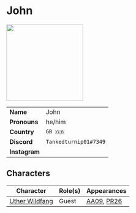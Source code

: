 # John

<img src="https://cdn.discordapp.com/avatars/userid/imageid.png?size=256" height="200" />

|||
| --- | --- |
| **Name** | John | player.3
| **Pronouns** | he/him |
| **Country** | `GB 🇬🇧` |
| **Discord** | `Tankedturnip01#7349` |
| **Instagram** | |

## Characters

| Character | Role(s) | Appearances |
| --- | --- | --- |
| [Uther Wildfang](../characters/uther-wildfang.md) | Guest | [AA09](../sessions/AA09.md), [PR26](../sessions/PR26.md) |
